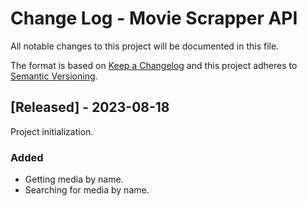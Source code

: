 # Change Log - Movie Scrapper API

All notable changes to this project will be documented in this file.

The format is based on [Keep a Changelog](http://keepachangelog.com/)
and this project adheres to [Semantic Versioning](http://semver.org/).

## [Released] - 2023-08-18

Project initialization.

### Added

- Getting media by name.
- Searching for media by name.
